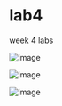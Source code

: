 # lab4
week 4 labs

![image](https://github.com/user-attachments/assets/ee952406-d020-4197-aed9-9694982ba6d0)

![image](https://github.com/user-attachments/assets/afb8aca2-936c-4894-bdda-3d33a262a66b)

![image](https://github.com/user-attachments/assets/d0f2ddb9-db47-407b-8756-ae3f49f2185f)


